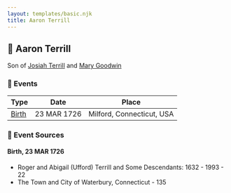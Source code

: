 ```yaml
---
layout: templates/basic.njk
title: Aaron Terrill
---
```

## 🔵 Aaron Terrill

Son of [Josiah Terrill](/people/8/80183041) and [Mary Goodwin](/people/4/49404198)

### 📆 Events

Type | Date | Place
------ | ------ | ------
[Birth](#event-ae68488a-2316-4125-8c1f-ac1489350daf) | 23 MAR 1726 | Milford, Connecticut, USA

### 📰 Event Sources

#### <a id="event-ae68488a-2316-4125-8c1f-ac1489350daf"></a> Birth, 23 MAR 1726
* Roger and Abigail (Ufford) Terrill and Some Descendants: 1632 - 1993  - 22
* The Town and City of Waterbury, Connecticut  - 135